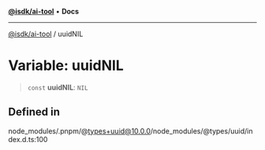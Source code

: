 [**@isdk/ai-tool**](../README.md) • **Docs**

***

[@isdk/ai-tool](../globals.md) / uuidNIL

# Variable: uuidNIL

> `const` **uuidNIL**: `NIL`

## Defined in

node\_modules/.pnpm/@types+uuid@10.0.0/node\_modules/@types/uuid/index.d.ts:100
